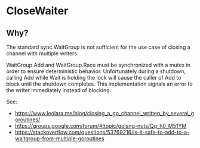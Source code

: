 # CloseWaiter

## Why?
The standard sync.WaitGroup is not sufficient for the use case of closing a channel with multiple writers.

WaitGroup.Add and WaitGroup.Race must be synchronized with a mutex in order to ensure deterministic behavior.
Unfortunately during a shutdown, calling Add while Wait is holding the lock will cause the caller of Add to block
until the shutdown completes.  This implementation signals an error to the writer immediately instead of blocking.

See:
- https://www.leolara.me/blog/closing_a_go_channel_written_by_several_goroutines/
- https://groups.google.com/forum/#!topic/golang-nuts/Qq_h0_M51YM
- https://stackoverflow.com/questions/53769216/is-it-safe-to-add-to-a-waitgroup-from-multiple-goroutines

